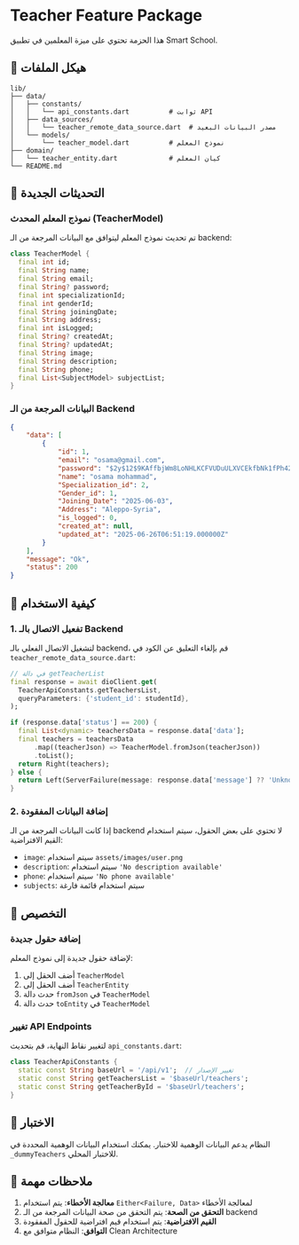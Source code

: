 # Teacher Feature Package

هذا الحزمة تحتوي على ميزة المعلمين في تطبيق Smart School.

## 📁 هيكل الملفات

```
lib/
├── data/
│   ├── constants/
│   │   └── api_constants.dart          # ثوابت API
│   ├── data_sources/
│   │   └── teacher_remote_data_source.dart  # مصدر البيانات البعيد
│   └── models/
│       └── teacher_model.dart          # نموذج المعلم
├── domain/
│   └── teacher_entity.dart             # كيان المعلم
└── README.md
```

## 🔄 التحديثات الجديدة

### نموذج المعلم المحدث (TeacherModel)

تم تحديث نموذج المعلم ليتوافق مع البيانات المرجعة من الـ backend:

```dart
class TeacherModel {
  final int id;
  final String name;
  final String email;
  final String? password;
  final int specializationId;
  final int genderId;
  final String joiningDate;
  final String address;
  final int isLogged;
  final String? createdAt;
  final String? updatedAt;
  final String image;
  final String description;
  final String phone;
  final List<SubjectModel> subjectList;
}
```

### البيانات المرجعة من الـ Backend

```json
{
    "data": [
        {
            "id": 1,
            "email": "osama@gmail.com",
            "password": "$2y$12$9KAffbjWm8LoNHLKCFVUDuULXVCEkfbNk1fPh42VFvunQkstY0GfS",
            "name": "osama mohammad",
            "Specialization_id": 2,
            "Gender_id": 1,
            "Joining_Date": "2025-06-03",
            "Address": "Aleppo-Syria",
            "is_logged": 0,
            "created_at": null,
            "updated_at": "2025-06-26T06:51:19.000000Z"
        }
    ],
    "message": "Ok",
    "status": 200
}
```

## 🚀 كيفية الاستخدام

### 1. تفعيل الاتصال بالـ Backend

لتشغيل الاتصال الفعلي بالـ backend، قم بإلغاء التعليق عن الكود في `teacher_remote_data_source.dart`:

```dart
// في دالة getTeacherList
final response = await dioClient.get(
  TeacherApiConstants.getTeachersList,
  queryParameters: {'student_id': studentId},
);

if (response.data['status'] == 200) {
  final List<dynamic> teachersData = response.data['data'];
  final teachers = teachersData
      .map((teacherJson) => TeacherModel.fromJson(teacherJson))
      .toList();
  return Right(teachers);
} else {
  return Left(ServerFailure(message: response.data['message'] ?? 'Unknown error'));
}
```

### 2. إضافة البيانات المفقودة

إذا كانت البيانات المرجعة من الـ backend لا تحتوي على بعض الحقول، سيتم استخدام القيم الافتراضية:

- `image`: سيتم استخدام `assets/images/user.png`
- `description`: سيتم استخدام `'No description available'`
- `phone`: سيتم استخدام `'No phone available'`
- `subjects`: سيتم استخدام قائمة فارغة

## 🔧 التخصيص

### إضافة حقول جديدة

لإضافة حقول جديدة إلى نموذج المعلم:

1. أضف الحقل إلى `TeacherModel`
2. أضف الحقل إلى `TeacherEntity`
3. حدث دالة `fromJson` في `TeacherModel`
4. حدث دالة `toEntity` في `TeacherModel`

### تغيير API Endpoints

لتغيير نقاط النهاية، قم بتحديث `api_constants.dart`:

```dart
class TeacherApiConstants {
  static const String baseUrl = '/api/v1';  // تغيير الإصدار
  static const String getTeachersList = '$baseUrl/teachers';
  static const String getTeacherById = '$baseUrl/teachers';
}
```

## 🧪 الاختبار

النظام يدعم البيانات الوهمية للاختبار. يمكنك استخدام البيانات الوهمية المحددة في `_dummyTeachers` للاختبار المحلي.

## 📝 ملاحظات مهمة

1. **معالجة الأخطاء**: يتم استخدام `Either<Failure, Data>` لمعالجة الأخطاء
2. **التحقق من الصحة**: يتم التحقق من صحة البيانات المرجعة من الـ backend
3. **القيم الافتراضية**: يتم استخدام قيم افتراضية للحقول المفقودة
4. **التوافق**: النظام متوافق مع Clean Architecture
